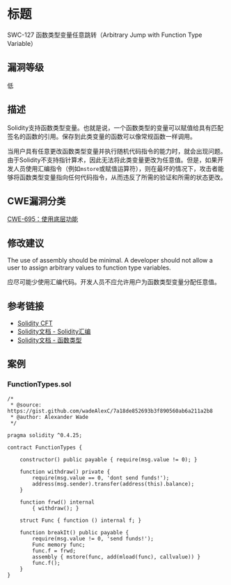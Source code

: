 # 标题

SWC-127 函数类型变量任意跳转（Arbitrary Jump with Function Type Variable）

## 漏洞等级

低

## 描述

Solidity支持函数类型变量。也就是说，一个函数类型的变量可以赋值给具有匹配签名的函数的引用。保存到此类变量的函数可以像常规函数一样调用。

当用户具有任意更改函数类型变量并执行随机代码指令的能力时，就会出现问题。由于Solidity不支持指针算术，因此无法将此类变量更改为任意值。但是，如果开发人员使用汇编指令（例如`mstore`或赋值运算符），则在最坏的情况下，攻击者能够将函数类型变量指向任何代码指令，从而违反了所需的验证和所需的状态更改。

## CWE漏洞分类

[CWE-695：使用底层功能](https://cwe.mitre.org/data/definitions/695.html)

## 修改建议

The use of assembly should be minimal. A developer should not allow a user to assign arbitrary values to function type variables.

应尽可能少使用汇编代码。开发人员不应允许用户为函数类型变量分配任意值。

## 参考链接

- [Solidity CFT](https://medium.com/authio/solidity-ctf-part-2-safe-execution-ad6ded20e042)
- [Solidity文档 - Solidity汇编](https://solidity.readthedocs.io/en/v0.4.25/assembly.html)
- [Solidity文档 - 函数类型](https://solidity.readthedocs.io/en/v0.4.25/types.html#function-types)

## 案例

### FunctionTypes.sol

```solidity
/*
 * @source: https://gist.github.com/wadeAlexC/7a18de852693b3f890560ab6a211a2b8
 * @author: Alexander Wade
 */

pragma solidity ^0.4.25;

contract FunctionTypes {
    
    constructor() public payable { require(msg.value != 0); }
    
    function withdraw() private {
        require(msg.value == 0, 'dont send funds!');
        address(msg.sender).transfer(address(this).balance);
    }
    
    function frwd() internal
        { withdraw(); }
        
    struct Func { function () internal f; }
    
    function breakIt() public payable {
        require(msg.value != 0, 'send funds!');
        Func memory func;
        func.f = frwd;
        assembly { mstore(func, add(mload(func), callvalue)) }
        func.f();
    }
}

```
